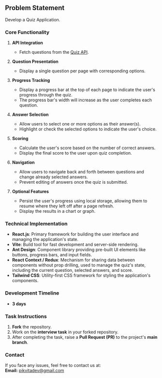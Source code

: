 ## Problem Statement

Develop a Quiz Application.

### Core Functionality

1. **API Integration**
   - Fetch questions from the [Quiz API](https://quizapi.io/api/v1/questions?apiKey=M7RT7dicTsTgRWHPM4LqiwuNuiHK9VmtPIuFZOnY&category=code&difficulty=Easy&limit=10&tags=JavaScript).

2. **Question Presentation**
   - Display a single question per page with corresponding options.

3. **Progress Tracking**
   - Display a progress bar at the top of each page to indicate the user's progress through the quiz.
   - The progress bar's width will increase as the user completes each question.

4. **Answer Selection**
   - Allow users to select one or more options as their answer(s).
   - Highlight or check the selected options to indicate the user's choice.

5. **Scoring**
   - Calculate the user's score based on the number of correct answers.
   - Display the final score to the user upon quiz completion.

6. **Navigation**
   - Allow users to navigate back and forth between questions and change already selected answers.
   - Prevent editing of answers once the quiz is submitted.

7. **Optional Features**
   - Persist the user's progress using local storage, allowing them to resume where they left off after a page refresh.
   - Display the results in a chart or graph.

### Technical Implementation

- **React.js**: Primary framework for building the user interface and managing the application's state.
- **Vite**: Build tool for fast development and server-side rendering.
- **Ant Design**: Component library providing pre-built UI elements like buttons, progress bars, and input fields.
- **React Context / Redux**: Mechanism for sharing data between components without prop drilling, used to manage the quiz's state, including the current question, selected answers, and score.
- **Tailwind CSS**: Utility-first CSS framework for styling the application's components.

### Development Timeline

- **3 days**

### Task Instructions

1. **Fork** the repository.
2. Work on the **interview task** in your forked repository.
3. After completing the task, raise a **Pull Request (PR)** to the project's **main branch**.

### Contact

If you face any issues, feel free to contact us at:  
**Email:** [pikvitadev@gmail.com](mailto:pikvitadev@gmail.com)